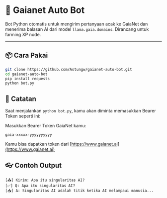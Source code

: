 # 🤖 Gaianet Auto Bot

Bot Python otomatis untuk mengirim pertanyaan acak ke GaiaNet dan menerima balasan AI dari model `llama.gaia.domains`. Dirancang untuk farming XP node.

---

## 📦 Cara Pakai

```bash
git clone https://github.com/Astungw/gaianet-auto-bot.git
cd gaianet-auto-bot
pip install requests
python bot.py
```

## 📝 Catatan

Saat menjalankan `python bot.py`, kamu akan diminta memasukkan Bearer Token seperti ini:

Masukkan Bearer Token GaiaNet kamu:

```
gaia-xxxxx-yyyyyyyyyy
```

Kamu bisa dapatkan token dari [https://www.gaianet.ai](https://www.gaianet.ai)

## 👓 Contoh Output

```
[📤] Kirim: Apa itu singularitas AI?
[✅] Q: Apa itu singularitas AI?
[📥] A: Singularitas AI adalah titik ketika AI melampaui manusia...
```
